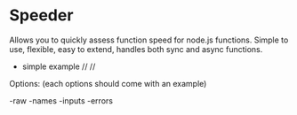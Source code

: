# Speeder

Allows you to quickly assess function speed for node.js functions. Simple to use, flexible, easy to extend, handles both sync and async functions.

- simple example
  //
  //

Options: (each options should come with an example)

-raw
-names
-inputs
-errors
